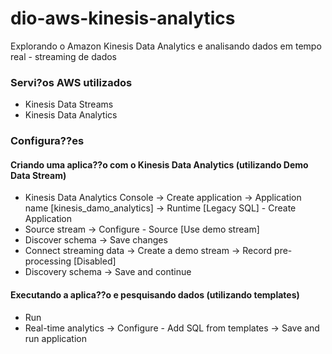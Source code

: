 # dio-aws-kinesis-analytics
Explorando o Amazon Kinesis Data Analytics e analisando dados em tempo real - streaming de dados

### Servi?os AWS utilizados
 - Kinesis Data Streams
 - Kinesis Data Analytics

### Configura??es

#### Criando uma aplica??o com o Kinesis Data Analytics (utilizando Demo Data Stream)
 - Kinesis Data Analytics Console -> Create application -> Application name [kinesis_damo_analytics] -> Runtime [Legacy SQL] - Create Application
 - Source stream -> Configure - Source [Use demo stream]
 - Discover schema -> Save changes
 - Connect streaming data -> Create a demo stream -> Record pre-processing [Disabled]
 - Discovery schema -> Save and continue
#### Executando a aplica??o e pesquisando dados (utilizando templates)
 - Run
 - Real-time analytics -> Configure - Add SQL from templates -> Save and run application
